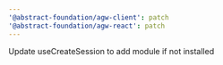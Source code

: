 ```yaml
---
'@abstract-foundation/agw-client': patch
'@abstract-foundation/agw-react': patch
---
```


Update useCreateSession to add module if not installed
